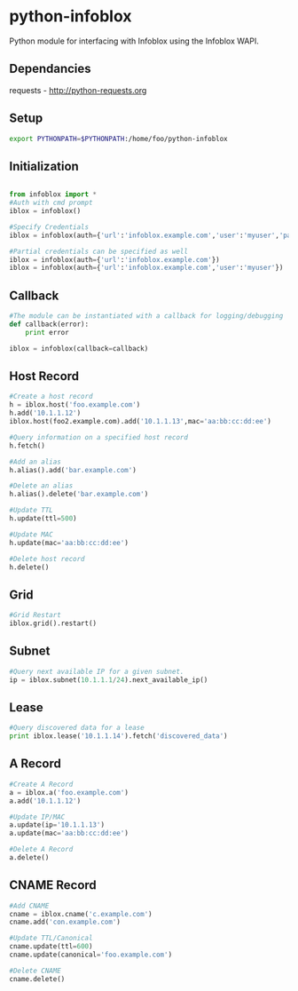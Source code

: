 python-infoblox
====
Python module for interfacing with Infoblox using the Infoblox WAPI.

Dependancies
----
requests - http://python-requests.org

Setup
----
```bash
export PYTHONPATH=$PYTHONPATH:/home/foo/python-infoblox
```
Initialization
----
```python

from infoblox import *
#Auth with cmd prompt
iblox = infoblox()

#Specify Credentials
iblox = infoblox(auth={'url':'infoblox.example.com','user':'myuser','passwd':'Secret123'})

#Partial credentials can be specified as well
iblox = infoblox(auth={'url':'infoblox.example.com'})
iblox = infoblox(auth={'url':'infoblox.example.com','user':'myuser'})
```
Callback
----
```python
#The module can be instantiated with a callback for logging/debugging
def callback(error):
    print error

iblox = infoblox(callback=callback)
```
Host Record 
----
```python
#Create a host record
h = iblox.host('foo.example.com')
h.add('10.1.1.12')
iblox.host(foo2.example.com).add('10.1.1.13',mac='aa:bb:cc:dd:ee')

#Query information on a specified host record
h.fetch()

#Add an alias
h.alias().add('bar.example.com')

#Delete an alias
h.alias().delete('bar.example.com')

#Update TTL
h.update(ttl=500)

#Update MAC
h.update(mac='aa:bb:cc:dd:ee')

#Delete host record
h.delete()
```
Grid
----
```python
#Grid Restart
iblox.grid().restart()
```
Subnet
----
```python
#Query next available IP for a given subnet.
ip = iblox.subnet(10.1.1.1/24).next_available_ip()
```
Lease
----
```python
#Query discovered data for a lease
print iblox.lease('10.1.1.14').fetch('discovered_data')
```
A Record
----
```python
#Create A Record
a = iblox.a('foo.example.com')
a.add('10.1.1.12')

#Update IP/MAC
a.update(ip='10.1.1.13')
a.update(mac='aa:bb:cc:dd:ee')

#Delete A Record
a.delete()
```
CNAME Record
----
```python
#Add CNAME
cname = iblox.cname('c.example.com')
cname.add('con.example.com')

#Update TTL/Canonical
cname.update(ttl=600)
cname.update(canonical='foo.example.com')

#Delete CNAME
cname.delete()
```
